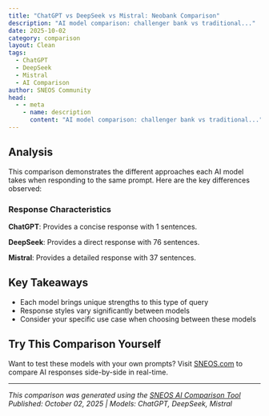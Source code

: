 ```yaml
---
title: "ChatGPT vs DeepSeek vs Mistral: Neobank Comparison"
description: "AI model comparison: challenger bank vs traditional..."
date: 2025-10-02
category: comparison
layout: Clean
tags:
  - ChatGPT
  - DeepSeek
  - Mistral
  - AI Comparison
author: SNEOS Community
head:
  - - meta
    - name: description
      content: "AI model comparison: challenger bank vs traditional..."
---
```


<ChatComparison
  title="ChatGPT vs DeepSeek vs Mistral: Neobank Comparison"
  prompt="challenger bank vs traditional"
  :responses='{
    "ChatGPT": "Error calling OpenAI API.",
    "DeepSeek": "Of course. This is a classic comparison in the modern financial world. Here\u2019s a detailed breakdown of Challenger Banks vs. Traditional Banks, covering their key differences, advantages, and disadvantages.\n\n### At a Glance: The Core Difference\n\n*   **Traditional Banks:** The established giants. They are **physical, full-service institutions** with a long history, focusing on stability, a wide range of products, and in-person service.\n*   **Challenger Banks:** The agile newcomers. They are **digital-first, app-centric institutions** designed to be more user-friendly, cost-effective, and focused on specific customer pain points.\n\n---\n\n### Head-to-Head Comparison\n\n| Feature | Challenger Bank (Neobank) | Traditional Bank |\n| :--- | :--- | :--- |\n| **Primary Interface** | **Mobile App \u0026 Website** (the core product) | **Physical Branches** (supported by online banking) |\n| **User Experience (UX)** | Sleek, intuitive, fast, and user-centric. Often feels like a modern tech product. | Functional but can be clunky, slow, and less intuitive. Often feels like a legacy system. |\n| **Fees \u0026 Costs** | **Typically much lower.** Often no monthly fees, no minimum balances, and free international transactions. | **Typically higher.** Monthly account fees, overdraft charges, ATM fees, and wire transfer fees are common. |\n| **Account Opening** | **Minutes**, fully digital, often with instant verification. | **Days**, may require a branch visit, paperwork, and credit checks. |\n| **Product Range** | **Narrow \u0026 Focused.** Primarily current accounts, savings pots, and debit cards. Some offer loans, mortgages, and investments. | **Extensive \u0026 Integrated.** Current accounts, savings, mortgages, loans, credit cards, wealth management, business banking. |\n| **Customer Service** | **Digital-first:** In-app chat, email, and AI bots. Limited or no phone support. Can be slow for complex issues. | **Multi-channel:** In-branch, phone, email, and social media. Can be inconsistent, but offers human interaction. |\n| **Technology \u0026 Innovation** | **Agile.** Built on modern tech stacks, allowing for rapid feature updates, budgeting tools, and spending analytics. | **Legacy Systems.** Often hampered by old, patchwork IT systems, making innovation slow and expensive. |\n| **Security \u0026 Trust** | **Tech-Forward Security:** Biometrics (fingerprint, face ID), real-time transaction alerts, instant card freezing. | **Perceived Stability:** Long history, physical presence, and government-backed deposit insurance (e.g., FDIC, FSCS) create a strong sense of trust. |\n| **Physical Presence** | **None or limited** (maybe a partner ATM network). | **Extensive network** of branches and ATMs. |\n\n---\n\n### Advantages \u0026 Disadvantages\n\n#### Challenger Banks (Neobanks)\n\n**Advantages:**\n*   **Cost-Effective:** Save significant money on fees.\n*   **Superior UX:** Managing money is easier, faster, and more enjoyable.\n*   **Speed \u0026 Convenience:** Instant notifications, quick sign-up, and real-time control over your card and account.\n*   **Innovative Features:** Built-in budgeting tools, savings \u0022pots,\u0022 and spending insights.\n*   **Global-Friendly:** Often offer better exchange rates and lower fees for international spending.\n\n**Disadvantages:**\n*   **Limited Products:** Not a one-stop-shop for complex needs like mortgages or investments.\n*   **No Physical Branches:** Cannot deposit cash, get a bank draft, or have complex discussions in person.\n*   **Perceived Lack of Stability:** Some customers are wary of their newness and lack of history.\n*   **Customer Service Gaps:** Resolving a unique or complicated problem can be frustrating without direct phone support.\n\n#### Traditional Banks\n\n**Advantages:**\n*   **Comprehensive Services:** A single relationship for all your financial needs (checking, savings, mortgage, etc.).\n*   **Physical Access:** Cash deposits, safe deposit boxes, notary services, and face-to-face financial advice.\n*   **Established Trust:** A long track record and physical presence provide a deep sense of security for many.\n*   **Strong for Complex Needs:** Better equipped for business lending, wealth management, and large, complex transactions.\n\n**Disadvantages:**\n*   **Higher Fees:** Monthly maintenance fees, overdraft fees, and other charges can add up.\n*   **Outdated Technology:** Clunky apps and websites that lag behind modern user expectations.\n*   **Slower Processes:** Loan approvals, account openings, and transfers can take days or weeks.\n*   **Less Customer-Centric:** Often feel like they are serving their own processes rather than the customer\u0027s needs.\n\n---\n\n### Which One Is Right For You?\n\nThe best choice depends entirely on your lifestyle and financial needs.\n\n**Choose a Challenger Bank if you:**\n*   Are tech-savvy and live on your smartphone.\n*   Want to avoid fees and have simple banking needs (a place for your salary and daily spending).\n*   Travel internationally frequently.\n*   Value budgeting tools and real-time insights into your spending.\n*   Don\u0027t need to deposit cash regularly.\n\n**Choose a Traditional Bank if you:**\n*   Regularly deal with cash (deposits or withdrawals).\n*   Need a wide range of financial products (e.g., you\u0027re about to get a mortgage).\n*   Prefer in-person service for complex issues or financial advice.\n*   Value the perceived stability and long-term relationship of a well-known institution.\n*   Run a business that requires specialized services.\n\n### The Blurring Lines: The Future of Banking\n\nThe distinction is becoming less clear as both models evolve:\n\n*   **Traditional Banks are Fighting Back:** They are investing heavily in improving their digital apps, creating their own digital sub-brands, and reducing fees to compete.\n*   **Challenger Banks are Maturing:** Many are expanding their product lines to include loans, mortgages, and business accounts to become full-service providers.\n\n**The Winner?** For many people, the ideal solution is a **hybrid approach**:\n*   Use a **Challenger Bank** as your primary \u0022day-to-day\u0022 spending account for its great UX and low fees.\n*   Maintain a relationship with a **Traditional Bank** for services like mortgages, cash deposits, and safe deposit boxes.\n\nThis way, you get the best of both worlds.",
    "Mistral": "Challenger banks and traditional banks differ in several key aspects, including their business models, technology, customer experience, and regulatory frameworks. Here\u0027s a comparison of the two:\n\n### Challenger Banks\n1. **Business Model**:\n   - **Digital-First**: Challenger banks are typically digital-first or digital-only, meaning they operate primarily through mobile apps and websites.\n   - **Lean Operations**: They often have lower overhead costs due to the lack of physical branches.\n   - **Innovative Products**: They offer innovative financial products and services, often leveraging technology to provide unique features like real-time spending analytics, budgeting tools, and seamless integration with other financial apps.\n\n2. **Technology**:\n   - **Advanced Tech Stack**: Challenger banks use modern technology stacks, including cloud computing, AI, and machine learning, to enhance customer experience and operational efficiency.\n   - **User Experience**: They focus heavily on user experience, offering intuitive and user-friendly interfaces.\n\n3. **Customer Experience**:\n   - **Personalization**: Challenger banks often provide personalized financial advice and services tailored to individual needs.\n   - **24/7 Access**: Customers can access their accounts and perform transactions at any time, from anywhere.\n\n4. **Regulatory Framework**:\n   - **Licensing**: Some challenger banks operate under full banking licenses, while others may operate under e-money licenses or partner with traditional banks for regulatory compliance.\n   - **Compliance**: They must comply with financial regulations, but their digital nature allows for more agile compliance processes.\n\n5. **Examples**:\n   - **Revolut, Monzo, N26, Chime**: These are some well-known challenger banks that have gained popularity for their innovative approaches and user-friendly interfaces.\n\n### Traditional Banks\n1. **Business Model**:\n   - **Physical Branches**: Traditional banks have extensive networks of physical branches, which can be both an asset and a liability due to high operational costs.\n   - **Diverse Services**: They offer a wide range of financial services, including savings accounts, loans, mortgages, investment services, and more.\n   - **Established Reputation**: Traditional banks often have a long-standing reputation and customer trust built over decades.\n\n2. **Technology**:\n   - **Legacy Systems**: Many traditional banks rely on legacy IT systems, which can be less flexible and more costly to maintain.\n   - **Digital Transformation**: They are increasingly investing in digital transformation to compete with challenger banks, but the process can be slow and complex.\n\n3. **Customer Experience**:\n   - **In-Person Service**: Traditional banks offer in-person customer service, which can be valuable for complex transactions or for customers who prefer face-to-face interactions.\n   - **Digital Offerings**: They are expanding their digital offerings, but the user experience may not be as seamless or innovative as that of challenger banks.\n\n4. **Regulatory Framework**:\n   - **Comprehensive Compliance**: Traditional banks must comply with a wide range of financial regulations, which can be more complex and costly due to their larger scale and diverse services.\n   - **Established Processes**: They have well-established compliance processes, but these can be less agile compared to challenger banks.\n\n5. **Examples**:\n   - **JPMorgan Chase, Bank of America, HSBC, Barclays**: These are some of the well-known traditional banks with a global presence and a wide range of financial services.\n\n### Key Differences\n- **Cost Structure**: Challenger banks generally have lower operational costs due to the absence of physical branches.\n- **Innovation**: Challenger banks are often more innovative and agile, quickly adapting to new technologies and customer needs.\n- **Customer Base**: Traditional banks have a broader customer base, including those who prefer in-person banking, while challenger banks appeal more to tech-savvy customers.\n- **Regulatory Compliance**: Both types of banks must comply with regulations, but traditional banks often face more complex and costly compliance requirements.\n\nIn summary, challenger banks and traditional banks serve different segments of the market with distinct strengths and weaknesses. The choice between them often depends on individual preferences and financial needs."
  }'
  published-date="08:14"
/>

## Analysis

This comparison demonstrates the different approaches each AI model takes when responding to the same prompt. Here are the key differences observed:

### Response Characteristics

**ChatGPT**: Provides a concise response with 1 sentences. 

**DeepSeek**: Provides a direct response with 76 sentences. 

**Mistral**: Provides a detailed response with 37 sentences. 

## Key Takeaways

- Each model brings unique strengths to this type of query
- Response styles vary significantly between models
- Consider your specific use case when choosing between these models

## Try This Comparison Yourself

Want to test these models with your own prompts? Visit [SNEOS.com](https://sneos.com) to compare AI responses side-by-side in real-time.

---

*This comparison was generated using the [SNEOS AI Comparison Tool](https://sneos.com)*
*Published: October 02, 2025 | Models: ChatGPT, DeepSeek, Mistral*
